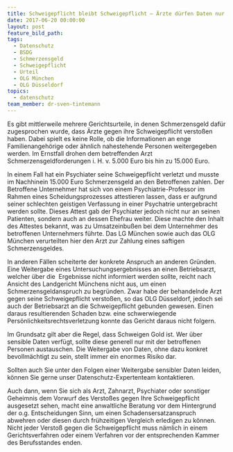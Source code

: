 ```yaml
---
title: Schweigepflicht bleibt Schweigepflicht – Ärzte dürfen Daten nur an den Berechtigten herausgeben
date: 2017-06-20 00:00:00
layout: post
feature_bild_path:
tags:
  - Datenschutz
  - BSDG
  - Schmerzensgeld
  - Schweigepflicht
  - Urteil
  - OLG München
  - OLG Düsseldorf
topics:
  - datenschutz
team_member: dr-sven-tintemann
---
```



Es gibt mittlerweile mehrere Gerichtsurteile, in denen Schmerzensgeld daf&uuml;r zugesprochen wurde, dass &Auml;rzte gegen ihre Schweigepflicht versto&szlig;en haben. Dabei spielt es keine Rolle, ob die Informationen an enge Familienangeh&ouml;rige oder &auml;hnlich nahestehende Personen weitergegeben werden. Im Ernstfall drohen dem betreffenden Arzt Schmerzensgeldforderungen i. H. v. 5.000 Euro bis hin zu 15.000 Euro.

In einem Fall hat ein Psychiater seine Schweigepflicht verletzt und musste im Nachhinein 15.000 Euro Schmerzensgeld an den Betroffenen zahlen. Der Betroffene Unternehmer hat sich von einem Psychiatrie-Professor im Rahmen eines Scheidungsprozesses attestieren lassen, dass er aufgrund seiner schlechten geistigen Verfassung in einer Psychatrie untergebracht werden sollte. Dieses Attest gab der Psychiater jedoch nicht nur an seinen Patienten, sondern auch an dessen Ehefrau weiter. Diese machte den Inhalt des Attestes bekannt, was zu Umsatzeinbu&szlig;en bei dem Unternehmer des betroffenen Unternehmers f&uuml;hrte. Das LG M&uuml;nchen sowie auch das OLG M&uuml;nchen verurteilten hier den Arzt zur Zahlung eines saftigen Schmerzensgeldes.

In anderen F&auml;llen scheiterte der konkrete Anspruch an anderen Gr&uuml;nden. Eine Weitergabe eines Untersuchungsergebnisses an einen Betriebsarzt, welcher &uuml;ber die &nbsp;Ergebnisse nicht informiert werden sollte, reicht nach Ansicht des Landgericht M&uuml;nchens nicht aus, um einen Schmerzensgeldanspruch zu begr&uuml;nden. Zwar habe der behandelnde Arzt gegen seine Schweigepflicht versto&szlig;en, so das OLG D&uuml;sseldorf, jedoch sei auch der Betriebsarzt an die Schweigepflicht gebunden gewesen. Einen daraus resultierenden Schaden bzw. eine schwerwiegende Pers&ouml;nlichkeitsrechtsverletzung konnte das Gericht daraus nicht folgern.

Im Grundsatz gilt aber die Regel, dass Schweigen Gold ist. Wer &uuml;ber sensible Daten verf&uuml;gt, sollte diese generell nur mit der betroffenen Personen austauschen. Die Weitergabe von Daten, ohne dazu konkret bevollm&auml;chtigt zu sein, stellt immer ein enormes Risiko dar.

Sollten auch Sie unter den Folgen einer Weitergabe sensibler Daten leiden, k&ouml;nnen Sie gerne unser Datenschutz-Expertenteam kontaktieren.

Auch dann, wenn Sie sich als Arzt, Zahnarzt, Psychiater oder sonstiger Geheimnis dem Vorwurf des Versto&szlig;es gegen Ihre Schweigepflicht ausgesetzt sehen, macht eine anwaltliche Beratung vor dem Hintergrund der o.g. Entscheidungen Sinn, um einen Schadensersatzanspruch abwehren oder diesen durch fr&uuml;hzeitigen Vergleich erledigen zu k&ouml;nnen. Nicht jeder Versto&szlig; gegen die Schweigepflicht muss n&auml;mlich in einem Gerichtsverfahren oder einem Verfahren vor der entsprechenden Kammer des Berufsstandes enden.